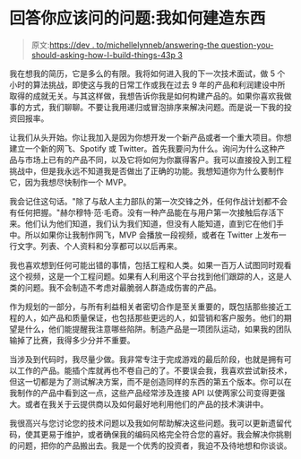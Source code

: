 # 回答你应该问的问题:我如何建造东西

> 原文:[https://dev . to/michellelynneb/answering-the question-you-should-asking-how-I-build-things-43p 3](https://dev.to/michellelynneb/answering-the-question-you-should-be-asking-how-i-build-things-43p3)

我在想我的简历，它是多么的有限。我将如何进入我的下一次技术面试，做 5 个小时的算法挑战，即使这与我的日常工作或我在过去 9 年的产品和利润建设中所取得的成就无关。与其这样做，我想告诉你我是如何构建产品的。如果你喜欢我做事的方式，我们聊聊。不要让我用递归或冒泡排序来解决问题。而是说一下我的投资回报率。

让我们从头开始。你让我加入是因为你想开发一个新产品或者一个重大项目。你想建立一个新的网飞、Spotify 或 Twitter。首先我要问为什么。询问为什么这种产品与市场上已有的产品不同，以及它将如何为你赢得客户。我可以直接投入到工程挑战中，但是我永远不知道我是否做出了正确的功能。我想知道你为什么要制作它，因为我想尽快制作一个 MVP。

我会记住这句话。"除了与敌人主力部队的第一次交锋之外，任何作战计划都不会有任何把握。"赫尔穆特·范·毛奇。没有一种产品能在与用户第一次接触后存活下来。他们认为他们知道，我们认为我们知道，但没有人能知道，直到它在他们手中。所以如果你让我制作网飞，MVP 会播放一段视频，或者在 Twitter 上发布一行文字。列表、个人资料和分享都可以以后再来。

我也喜欢想到任何可能出错的事情，包括工程和人类。如果一百万人试图同时观看这个视频，这是一个工程问题。如果有人利用这个平台找到他们跟踪的人，这是人类的问题。我不会制造不考虑对最脆弱人群造成伤害的产品。

作为规划的一部分，与所有利益相关者密切合作是至关重要的，既包括那些接近工程的人，如产品和质量保证，也包括那些更远的人，如营销和客户服务。他们的期望是什么，他们能提醒我注意哪些陷阱。制造产品是一项团队运动，如果我的团队输掉了比赛，我得多少分并不重要。

当涉及到代码时，我尽量少做。我非常专注于完成游戏的最后阶段，也就是拥有可以工作的产品。能插个库就再也不卷自己的了。不要误会我，我喜欢尝试新技术，但这一切都是为了测试解决方案，而不是创造同样的东西的第五个版本。你可以在我制作的产品中看到这一点，这些产品经常涉及连接 API 以使两家公司变得更强大。或者在我关于云提供商以及如何最好地利用他们的产品的技术演讲中。

我很高兴与您讨论您的技术问题以及我如何帮助解决这些问题。我可以更新遗留代码，使其更易于维护，或者确保我的编码风格完全符合您的喜好。我会解决你挑剔的问题，把你的产品搬出去。我是一个优秀的投资者，我迫不及待地想和你谈谈。